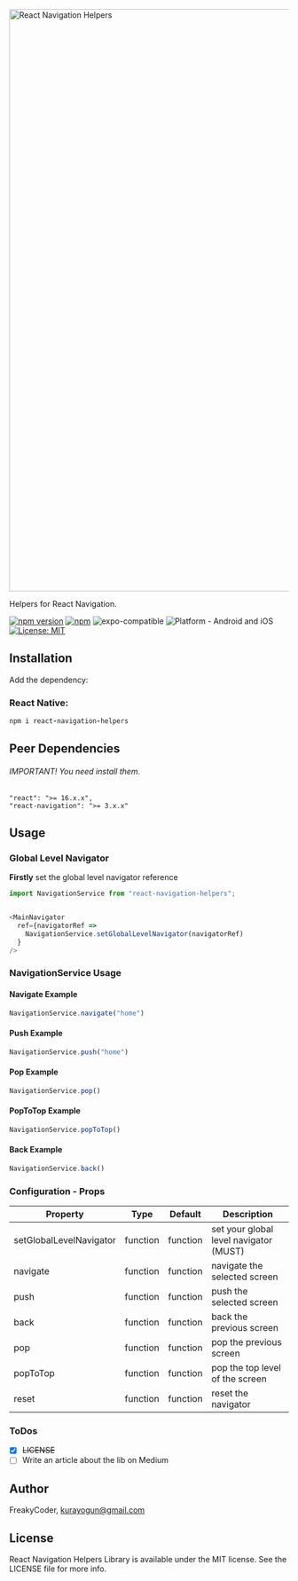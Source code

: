 <img alt="React Navigation Helpers" src="https://github.com/WrathChaos/react-navigation-helpers/blob/master/assets/logo.png" width="1050"/>

Helpers for React Navigation.

[![npm version](https://img.shields.io/npm/v/react-navigation-helpers.svg?style=for-the-badge)](https://www.npmjs.com/package/react-navigation-helpers)
[![npm](https://img.shields.io/npm/dt/react-navigation-helpers.svg?style=for-the-badge)](https://www.npmjs.com/package/react-navigation-helpers)
![expo-compatible](https://img.shields.io/badge/Expo-compatible-9cf.svg?style=for-the-badge)
![Platform - Android and iOS](https://img.shields.io/badge/platform-Android%20%7C%20iOS-blue.svg?style=for-the-badge)
[![License: MIT](https://img.shields.io/badge/License-MIT-green.svg?style=for-the-badge)](https://opensource.org/licenses/MIT)

## Installation

Add the dependency:

### React Native:

```ruby
npm i react-navigation-helpers
```

## Peer Dependencies

###### IMPORTANT! You need install them.

```
"react": ">= 16.x.x",
"react-navigation": ">= 3.x.x"
```

## Usage

### Global Level Navigator

<b>Firstly</b> set the global level navigator reference

```js
import NavigationService from "react-navigation-helpers";


<MainNavigator
  ref={navigatorRef =>
    NavigationService.setGlobalLevelNavigator(navigatorRef)
  }
/>
```

### NavigationService Usage

#### Navigate Example

```js
NavigationService.navigate("home")
```

#### Push Example

```js
NavigationService.push("home")
```

#### Pop Example

```js
NavigationService.pop()
```

#### PopToTop Example

```js
NavigationService.popToTop()
```

#### Back Example

```js
NavigationService.back()
```


### Configuration - Props

| Property                |   Type   | Default  | Description                            |
| ----------------------- | :------: | :------: | -------------------------------------- |
| setGlobalLevelNavigator | function | function | set your global level navigator (MUST) |
| navigate                | function | function | navigate the selected screen           |
| push                    | function | function | push the selected screen               |
| back                    | function | function | back the previous screen               |
| pop                     | function | function | pop the previous screen                |
| popToTop                | function | function | pop the top level of the screen        |
| reset                   | function | function | reset the navigator                    |


### ToDos

- [x] ~~LICENSE~~
- [ ] Write an article about the lib on Medium

## Author

FreakyCoder, kurayogun@gmail.com

## License

React Navigation Helpers Library is available under the MIT license. See the LICENSE file for more info.
